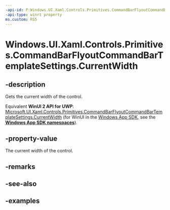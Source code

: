```yaml
---
-api-id: P:Windows.UI.Xaml.Controls.Primitives.CommandBarFlyoutCommandBarTemplateSettings.CurrentWidth
-api-type: winrt property
ms.custom: RS5
---
```


<!-- Property syntax.
public double CurrentWidth { get; }
-->

# Windows.UI.Xaml.Controls.Primitives.CommandBarFlyoutCommandBarTemplateSettings.CurrentWidth

## -description

Gets the current width of the control.

Equivalent **WinUI 2 API for UWP**: [Microsoft.UI.Xaml.Controls.Primitives.CommandBarFlyoutCommandBarTemplateSettings.CurrentWidth](/windows/winui/api/microsoft.ui.xaml.controls.primitives.commandbarflyoutcommandbartemplatesettings.currentwidth) (for WinUI in the [Windows App SDK](/windows/apps/windows-app-sdk/), see the **[Windows App SDK namespaces](/windows/windows-app-sdk/api/winrt/)**).

## -property-value

The current width of the control.

## -remarks

## -see-also

## -examples

